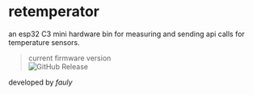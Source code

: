 # retemperator

an esp32 C3 mini hardware bin for measuring and sending api calls for temperature sensors.

> current firmware version <br />
> ![GitHub Release](https://img.shields.io/github/v/release/fauly/retemperator?label=version)


developed by *fauly*